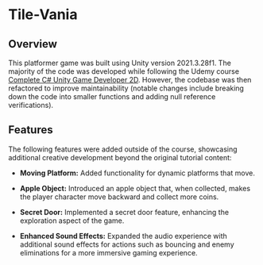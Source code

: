 # Tile-Vania

## Overview

This platformer game was built using Unity version 2021.3.28f1. The majority of the code was developed while following the Udemy course [Complete C# Unity Game Developer 2D](https://www.udemy.com/course/unitycourse/learn/lecture/28711454?start=675#overview). However, the codebase was then refactored to improve maintainability (notable changes include breaking down the code into smaller functions and adding null reference verifications).

## Features

The following features were added outside of the course, showcasing additional creative development beyond the original tutorial content:

- **Moving Platform:** Added functionality for dynamic platforms that move.

- **Apple Object:** Introduced an apple object that, when collected, makes the player character move backward and collect more coins.
  
- **Secret Door:** Implemented a secret door feature, enhancing the exploration aspect of the game.

- **Enhanced Sound Effects:** Expanded the audio experience with additional sound effects for actions such as bouncing and enemy eliminations for a more immersive gaming experience.
